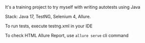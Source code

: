It's a training project to try myself with writing autotests using Java

Stack: Java 17, TestNG, Selenium 4, Allure.

To run tests, execute testng.xml in your IDE

To check HTML Allure Report, use `allure serve` cli command